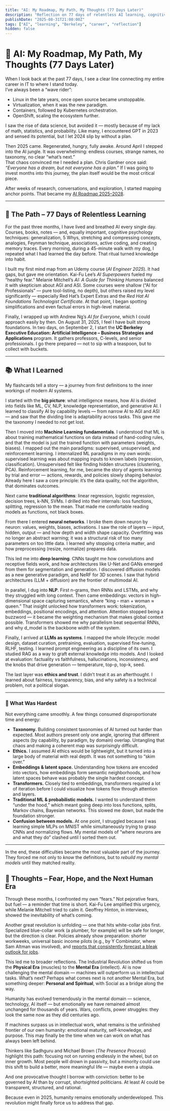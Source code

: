 ```yaml
---
title: "AI: My Roadmap, My Path, My Thoughts (77 Days Later)"
description: "Reflection on 77 days of relentless AI learning, cognitive strategies, and the coming human era."
publishDate: "2025-08-31T21:00:00Z"
tags: ["AI", "learning", "Berkeley", "career", "reflection"]
hidden: false
---
```


# 🧭 AI: My Roadmap, My Path, My Thoughts (77 Days Later)

When I look back at the past 77 days, I see a clear line connecting my entire career in IT to where I stand today.  
I’ve always been a “wave rider”:

- Linux in the late years, once open source became unstoppable.  
- Virtualization, when it was the new paradigm.  
- Containers, followed by Kubernetes orchestration.  
- OpenShift, scaling the ecosystem further.  

I saw the rise of data science, but avoided it — mostly because of my lack of math, statistics, and probability. Like many, I encountered GPT in 2023 and sensed its potential, but I let 2024 slip by without a plan.  

Then 2025 came. Regenerated, hungry, fully awake. Around April I stepped into the AI jungle. It was overwhelming: endless courses, strange names, no taxonomy, no clear “what’s next.”  
That chaos convinced me I needed a plan. Chris Gardner once said: *“Everyone has a dream, but not everyone has a plan.”* If I was going to invest months into this journey, the plan itself would be the most critical piece.  

After weeks of research, conversations, and exploration, I started mapping anchor points. That became my [AI Roadmap 2025–2028](https://olimp.run/posts/ai-strategy-roadmap-2025-2028/).  

---

## 🚶 The Path – 77 Days of Relentless Learning

For the past three months, I have lived and breathed AI every single day. Courses, books, notes — and, equally important, cognitive psychology techniques: generalization, 5 Whys, stretching and compressing concepts, analogies, Feynman technique, associations, active coding, and creating memory traces. Every morning, during a 45-minute walk with my dog, I repeated what I had learned the day before. That ritual turned knowledge into habit.  

I built my first mind map from an Udemy course (*AI Engineer 2025*). It had gaps, but gave me orientation. Kai-Fu Lee’s *AI Superpowers* fueled my “healthy fear.” Melanie Mitchell’s *AI: A Guide for Thinking Humans* balanced it with skepticism about AGI and ASI. Some courses were shallow (“AI for Professionals” — pure tool-listing, no depth), but others raised my level significantly — especially Red Hat’s Expert Extras and the *Red Hat AI Foundations Technologist Certificate*. At that point, I began spotting simplifications and even factual errors in high-level material.  

Finally, I wrapped up with Andrew Ng’s *AI for Everyone*, which I could approach easily by then. On August 31, 2025, I feel I have built strong foundations. In two days, on September 2, I start the **UC Berkeley Executive Education: Artificial Intelligence – Business Strategies and Applications** program. It gathers professors, C-levels, and senior professionals. I go there prepared — not to sip with a teaspoon, but to collect with buckets.  

---

## 📚 What I Learned

My flashcards tell a story — a journey from first definitions to the inner workings of modern AI systems.

I started with the **big picture**: what intelligence means, how AI is divided into fields like ML, CV, NLP, knowledge representation, and generative AI. I learned to classify AI by capability levels — from narrow AI to AGI and ASI — and saw that the dividing line is adaptability across tasks. This gave me the taxonomy I needed to not get lost.

Then I moved into **Machine Learning fundamentals**. I understood that ML is about training mathematical functions on data instead of hand-coding rules, and that the model is just the trained function with parameters (weights, biases). I mapped out the main paradigms: supervised, unsupervised, and reinforcement learning. I internalized ML paradigms in my own words: supervised learning was about mapping inputs to known labels (regression, classification). Unsupervised felt like finding hidden structures (clustering, PCA). Reinforcement learning, for me, became the story of agents learning by trial and error — actions, rewards, and policies slowly shaping behavior. Already here I saw a core principle: it’s the data quality, not the algorithm, that dominates outcomes.

Next came **traditional algorithms**: linear regression, logistic regression, decision trees, k-NN, SVMs. I drilled into their internals: loss functions, splitting, regression to the mean. That made me comfortable reading models as functions, not black boxes.

From there I entered **neural networks**. I broke them down neuron by neuron: values, weights, biases, activations. I saw the role of layers — input, hidden, output — and how depth and width shape capacity. Overfitting was no longer an abstract warning; it was a structural risk of too many parameters on too little data. I learned why stopping criteria matter, and how preprocessing (resize, normalize) prepares data.

This led me into **deep learning**. CNNs taught me how convolutions and receptive fields work, and how architectures like U-Net and GANs emerged from them for segmentation and generation. I discovered diffusion models as a new generative paradigm, and NeRF for 3D scenes. I saw that hybrid architectures (LLM + diffusion) are the frontier of multimodal AI.

In parallel, I dug into **NLP**. First n-grams, then RNNs and LSTMs, and why they struggled with long context. Then came embeddings: vectors in high-dimensional space capturing semantics, where “king – man + woman ≈ queen.” That insight unlocked how transformers work: tokenization, embeddings, positional encodings, and attention. Attention stopped being a buzzword — it became the weighting mechanism that makes global context possible. Transformers showed me why parallelism beat sequential RNNs, and why d_model is the backbone width of the system.

Finally, I arrived at **LLMs as systems**. I mapped the whole lifecycle: model design, dataset curation, pretraining, evaluation, supervised fine-tuning, RLHF, testing. I learned prompt engineering as a discipline of its own. I studied RAG as a way to graft external knowledge into models. And I looked at evaluation: factuality vs faithfulness, hallucinations, inconsistency, and the knobs that drive generation — temperature, top-p, top-k, seed.

The last layer was **ethics and trust**. I didn’t treat it as an afterthought. I learned about fairness, transparency, bias, and why safety is a technical problem, not a political slogan.  

---

### 🔑 What Was Hardest

Not everything came smoothly. A few things consumed disproportionate time and energy:

- **Taxonomy.** Building consistent taxonomies of AI turned out harder than expected. Most authors present only one angle, ignoring that different aspects (by capability, by paradigm, by domain) overlap. Untangling that chaos and making a coherent map was surprisingly difficult.  
- **Ethics.** I assumed AI ethics would be lightweight, but it turned into a large body of material with real depth. It was not something to “skim over.”  
- **Embeddings & latent space.** Understanding how tokens are encoded into vectors, how embeddings form semantic neighborhoods, and how latent spaces behave was probably the single hardest concept.  
- **Transformers.** Closely tied to embeddings, transformers required a lot of iteration before I could visualize how tokens flow through attention and layers.  
- **Traditional ML & probabilistic models.** I wanted to understand them “under the hood,” which meant going deep into loss functions, splits, Markov chains, Bayesian networks. This slowed me down, but made the foundation stronger.  
- **Confusion between models.** At one point, I struggled because I was learning simple MLPs on MNIST while simultaneously trying to grasp CNNs and normalizing flows. My mental models of “where neurons are and what they do” clashed until I sorted them out.  

---

In the end, these difficulties became the most valuable part of the journey. They forced me not only to *know* the definitions, but to *rebuild my mental models* until they matched reality.

## 💭 Thoughts – Fear, Hope, and the Next Human Era

Through these months, I confronted my own “fears.” Not pejorative fears, but fuel — a reminder that time is short. Kai-Fu Lee amplified this urgency, while Melanie Mitchell tried to calm it. Geoffrey Hinton, in interviews, showed the inevitability of what’s coming.  

Another great revolution is unfolding — one that hits white-collar jobs first. Specialized blue-collar work (a plumber, for example) will be safe for longer, but the direction is clear. Policies already show preparation: shorter workweeks, universal basic income pilots (e.g., by Y Combinator, where Sam Altman was involved), and [reports that consistently forecast a bleak outlook for jobs](https://olimp.run/posts/ai/kai-fu-lee/chapter6-reflection/).  

This led me to broader reflections. The Industrial Revolution shifted us from the **Physical Era** (muscles) to the **Mental Era** (intellect). AI is now challenging the mental domain — machines will outperform us in intellectual tasks. What’s next? Perhaps what comes next is not another Mental Era, but something deeper: **Personal and Spiritual**, with Social as a bridge along the way.  

Humanity has evolved tremendously in the mental domain — science, technology, AI itself — but emotionally we have remained almost unchanged for thousands of years. Wars, conflicts, power struggles: they look the same now as they did centuries ago.  

If machines surpass us in intellectual work, what remains is the unfinished frontier of our own humanity: emotional maturity, self-knowledge, and purpose. This may finally be the time when we can work on what has always been left behind.

Thinkers like Sadhguru and Michael Brown (*The Presence Process*) highlight this path: focusing not on running endlessly in the wheel, but on inner growth. Most people will drown in passivity, but a minority could use this shift to build a better, more meaningful life — maybe even a utopia.  

And one provocative thought I borrow with conviction: better to be governed by AI than by corrupt, shortsighted politicians. At least AI could be transparent, structured, and rational.  

Because even in 2025, humanity remains emotionally underdeveloped. This revolution might finally force us to address that gap.  

